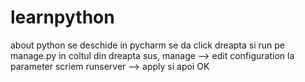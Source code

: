 # learnpython
about python
se deschide in pycharm
se da click dreapta si run pe manage.py
in coltul din dreapta sus, manage --> edit configuration
la parameter scriem runserver --> apply si apoi OK
